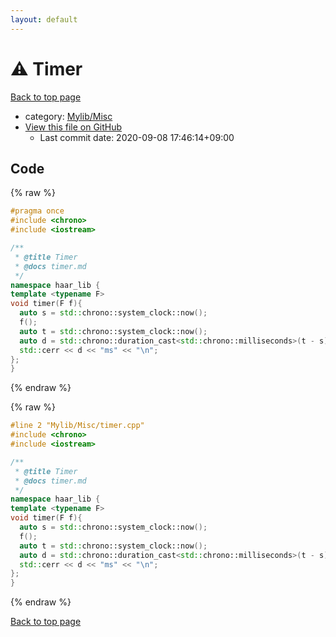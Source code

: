 ```yaml
---
layout: default
---
```


<!-- mathjax config similar to math.stackexchange -->
<script type="text/javascript" async
  src="https://cdnjs.cloudflare.com/ajax/libs/mathjax/2.7.5/MathJax.js?config=TeX-MML-AM_CHTML">
</script>
<script type="text/x-mathjax-config">
  MathJax.Hub.Config({
    TeX: { equationNumbers: { autoNumber: "AMS" }},
    tex2jax: {
      inlineMath: [ ['$','$'] ],
      processEscapes: true
    },
    "HTML-CSS": { matchFontHeight: false },
    displayAlign: "left",
    displayIndent: "2em"
  });
</script>

<script type="text/javascript" src="https://cdnjs.cloudflare.com/ajax/libs/jquery/3.4.1/jquery.min.js"></script>
<script src="https://cdn.jsdelivr.net/npm/jquery-balloon-js@1.1.2/jquery.balloon.min.js" integrity="sha256-ZEYs9VrgAeNuPvs15E39OsyOJaIkXEEt10fzxJ20+2I=" crossorigin="anonymous"></script>
<script type="text/javascript" src="../../../assets/js/copy-button.js"></script>
<link rel="stylesheet" href="../../../assets/css/copy-button.css" />


# :warning: Timer

<a href="../../../index.html">Back to top page</a>

* category: <a href="../../../index.html#3aaad417c82174440088b5eea559262a">Mylib/Misc</a>
* <a href="{{ site.github.repository_url }}/blob/master/Mylib/Misc/timer.cpp">View this file on GitHub</a>
    - Last commit date: 2020-09-08 17:46:14+09:00




## Code

<a id="unbundled"></a>
{% raw %}
```cpp
#pragma once
#include <chrono>
#include <iostream>

/**
 * @title Timer
 * @docs timer.md
 */
namespace haar_lib {
template <typename F>
void timer(F f){
  auto s = std::chrono::system_clock::now();
  f();
  auto t = std::chrono::system_clock::now();
  auto d = std::chrono::duration_cast<std::chrono::milliseconds>(t - s).count();
  std::cerr << d << "ms" << "\n";
};
}

```
{% endraw %}

<a id="bundled"></a>
{% raw %}
```cpp
#line 2 "Mylib/Misc/timer.cpp"
#include <chrono>
#include <iostream>

/**
 * @title Timer
 * @docs timer.md
 */
namespace haar_lib {
template <typename F>
void timer(F f){
  auto s = std::chrono::system_clock::now();
  f();
  auto t = std::chrono::system_clock::now();
  auto d = std::chrono::duration_cast<std::chrono::milliseconds>(t - s).count();
  std::cerr << d << "ms" << "\n";
};
}

```
{% endraw %}

<a href="../../../index.html">Back to top page</a>

